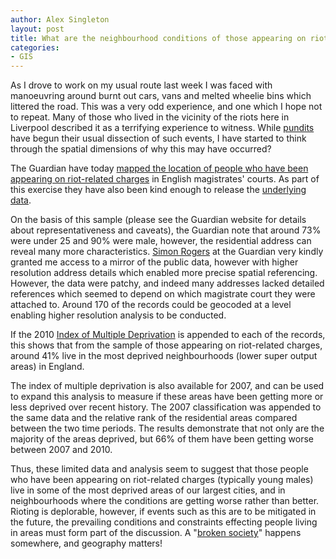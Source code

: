 ```yaml
---
author: Alex Singleton
layout: post
title: What are the neighbourhood conditions of those appearing on riot-related charges?
categories:
- GIS
---
```


As I drove to work on my usual route last week I was faced with manoeuvring around burnt out cars, vans and melted wheelie bins which littered the road. This was a very odd experience, and one which I hope not to repeat. Many of those who lived in the vicinity of the riots here in Liverpool described it as a terrifying experience to witness. While [pundits ](http://www.guardian.co.uk/commentisfree/2011/aug/14/charlie-brooker-prevent-more-riots)have begun their usual dissection of such events, I have started to think through the spatial dimensions of why this may have occurred?

The Guardian have today [mapped the location of people who have been appearing on riot-related charges](http://www.guardian.co.uk/news/datablog/2011/aug/15/riots-map-happened-suspects-addresses?CMP=twt_fd) in English magistrates' courts. As part of this exercise they have also been kind enough to release the [underlying data](http://www.guardian.co.uk/news/datablog/2011/aug/11/uk-riots-magistrates-court-list). 

On the basis of this sample (please see the Guardian website for details about representativeness and caveats), the Guardian note that around 73% were under 25 and 90% were male, however, the residential address can reveal many more characteristics. [Simon Rogers](http://www.guardian.co.uk/profile/simonrogers) at the Guardian very kindly granted me access to a mirror of the public data, however with higher resolution address details which enabled more precise spatial referencing. However, the data were patchy, and indeed many addresses lacked detailed references which seemed to depend on which magistrate court they were attached to. Around 170 of the records could be geocoded at a level enabling higher resolution analysis to be conducted.

If the 2010 [Index of Multiple Deprivation](http://www.alex-singleton.com/?p=452) is appended to each of the records, this shows that from the sample of those appearing on riot-related charges, around 41% live in the most deprived neighbourhoods (lower super output areas) in England.

The index of multiple deprivation is also available for 2007, and can be used to expand this analysis to measure if these areas have been getting more or less deprived over recent history. The 2007 classification was appended to the same data and the relative rank of the residential areas compared between the two time periods. The results demonstrate that not only are the majority of the areas deprived, but 66% of them have been getting worse between 2007 and 2010.

Thus, these limited data and analysis seem to suggest that those people  who have been appearing on riot-related charges (typically young males) live in some of the most deprived areas of our largest cities, and in neighbourhoods where the conditions are getting worse rather than better. Rioting is deplorable, however, if events such as this are to be mitigated in the future, the prevailing conditions and constraints effecting people living in areas must form part of the discussion. A "[broken society](http://www.bbc.co.uk/news/uk-politics-14524834)" happens somewhere, and geography matters!
